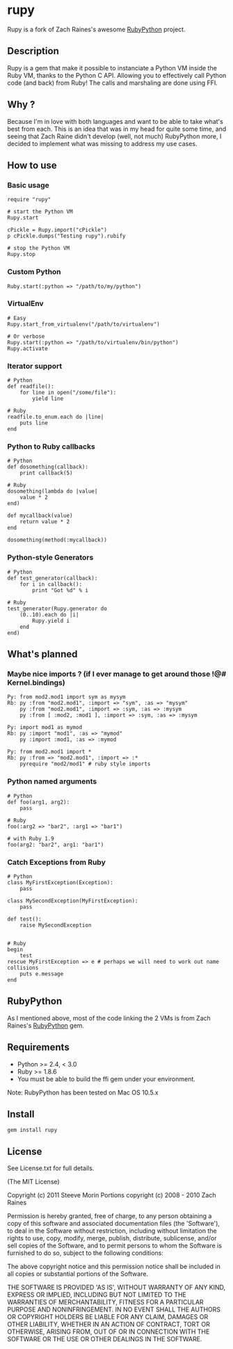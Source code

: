 # rupy
Rupy is a fork of Zach Raines's awesome [RubyPython](http://raineszm.bitbucket.org/rubypython/) project.

## Description

Rupy is a gem that make it possible to instanciate a Python VM inside the Ruby VM,
thanks to the Python C API. Allowing you to effectively call Python code (and back)
from Ruby!
The calls and marshaling are done using FFI.

## Why ?

Because I'm in love with both languages and want to be able to take what's best from each.
This is an idea that was in my head for quite some time, and seeing that Zach Raine didn't
develop (well, not much) RubyPython more, I decided to implement what was missing to address
my use cases.

## How to use

### Basic usage

    require "rupy"

    # start the Python VM
    Rupy.start

    cPickle = Rupy.import("cPickle")
    p cPickle.dumps("Testing rupy").rubify

    # stop the Python VM
    Rupy.stop


### Custom Python

    Ruby.start(:python => "/path/to/my/python")


### VirtualEnv

    # Easy
    Rupy.start_from_virtualenv("/path/to/virtualenv")

    # Or verbose
    Rupy.start(:python => "/path/to/virtualenv/bin/python")
    Rupy.activate


### Iterator support

    # Python
    def readfile():
        for line in open("/some/file"):
            yield line

    # Ruby
    readfile.to_enum.each do |line|
        puts line
    end


### Python to Ruby callbacks

    # Python
    def dosomething(callback):
        print callback(5)

    # Ruby
    dosomething(lambda do |value|
        value * 2
    end)

    def mycallback(value)
        return value * 2
    end

    dosomething(method(:mycallback))


### Python-style Generators

    # Python
    def test_generator(callback):
        for i in callback():
            print "Got %d" % i

    # Ruby
    test_generator(Rupy.generator do
        (0..10).each do |i|
            Rupy.yield i
        end
    end)



## What's planned

### Maybe nice imports ? (if I ever manage to get around those !@# Kernel.bindings)

    Py: from mod2.mod1 import sym as mysym
    Rb: py :from "mod2.mod1", :import => "sym", :as => "mysym"
        py :from "mod2.mod1", :import => :sym, :as => :mysym
        py :from [ :mod2, :mod1 ], :import => :sym, :as => :mysym

    Py: import mod1 as mymod
    Rb: py :import "mod1", :as => "mymod"
        py :import :mod1, :as => :mymod

    Py: from mod2.mod1 import *
    Rb: py :from => "mod2.mod1", :import => :*
        pyrequire "mod2/mod1" # ruby style imports


### Python named arguments

    # Python
    def foo(arg1, arg2):
        pass

    # Ruby
    foo(:arg2 => "bar2", :arg1 => "bar1")

    # with Ruby 1.9
    foo(arg2: "bar2", arg1: "bar1")


### Catch Exceptions from Ruby

    # Python
    class MyFirstException(Exception):
        pass

    class MySecondException(MyFirstException):
        pass

    def test():
        raise MySecondException


    # Ruby
    begin
        test
    rescue MyFirstException => e # perhaps we will need to work out name collisions
        puts e.message
    end



## RubyPython

As I mentioned above, most of the code linking the 2 VMs is from Zach Raines's
[RubyPython](http://raineszm.bitbucket.org/rubypython/) gem.

## Requirements
	
* Python >= 2.4, < 3.0
* Ruby >= 1.8.6
* You must be able to build the ffi gem under your environment.

Note: RubyPython has been tested on Mac OS 10.5.x
	
	
## Install

    gem install rupy

## License
See License.txt for full details.

(The MIT License)

Copyright (c) 2011 Steeve Morin
Portions copyright (c) 2008 - 2010 Zach Raines

Permission is hereby granted, free of charge, to any person obtaining
a copy of this software and associated documentation files (the
'Software'), to deal in the Software without restriction, including
without limitation the rights to use, copy, modify, merge, publish,
distribute, sublicense, and/or sell copies of the Software, and to
permit persons to whom the Software is furnished to do so, subject to
the following conditions:

The above copyright notice and this permission notice shall be
included in all copies or substantial portions of the Software.

THE SOFTWARE IS PROVIDED 'AS IS', WITHOUT WARRANTY OF ANY KIND,
EXPRESS OR IMPLIED, INCLUDING BUT NOT LIMITED TO THE WARRANTIES OF
MERCHANTABILITY, FITNESS FOR A PARTICULAR PURPOSE AND NONINFRINGEMENT.
IN NO EVENT SHALL THE AUTHORS OR COPYRIGHT HOLDERS BE LIABLE FOR ANY
CLAIM, DAMAGES OR OTHER LIABILITY, WHETHER IN AN ACTION OF CONTRACT,
TORT OR OTHERWISE, ARISING FROM, OUT OF OR IN CONNECTION WITH THE
SOFTWARE OR THE USE OR OTHER DEALINGS IN THE SOFTWARE.
